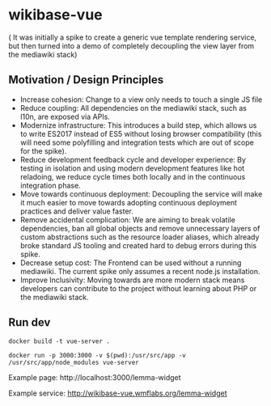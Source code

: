 # wikibase-vue

( It was initially a spike to create a generic vue template rendering service, but
then turned into a demo of completely decoupling the view layer from the
mediawiki stack)

## Motivation / Design Principles

- Increase cohesion: Change to a view only needs to touch a single JS file
- Reduce coupling: All dependencies on the mediawiki stack, such as l10n, are
  exposed via APIs.
- Modernize infrastructure: This introduces a build step, which allows us to
  write ES2017 instead of ES5 without losing browser compatibility (this will
  need some polyfilling and integration tests which are out of scope for the
  spike).
- Reduce development feedback cycle and developer experience: By testing in
  isolation and using modern development features like hot reladoing, we reduce
  cycle times both locally and in the continuous integration phase.
- Move towards continuous deployment: Decoupling the service will make it much
  easier to move towards adopting continuous deployment practices and deliver
  value faster.
- Remove accidental complication: We are aiming to break volatile dependencies,
  ban all global objects and remove unnecessary layers of custom abstractions
  such as the resource loader aliases, which already broke standard JS tooling
  and created hard to debug errors during this spike.
- Decrease setup cost: The Frontend can be used without a running mediawiki. The
  current spike only assumes a recent node.js installation.
- Improve Inclusivity: Moving towards are more modern stack means developers can
  contribute to the project without learning about PHP or the mediawiki stack.

## Run dev

`docker build -t vue-server .`

`docker run -p 3000:3000 -v $(pwd):/usr/src/app -v /usr/src/app/node_modules vue-server`

Example page:
http://localhost:3000/lemma-widget

Example service:
http://wikibase-vue.wmflabs.org/lemma-widget
